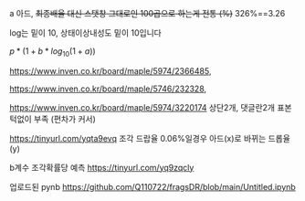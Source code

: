 a 아드, ~~최종배율 대신 스탯창 그대로인 100곱으로 하는게 전통 (%)~~  326%==3.26


log는 밑이 10, 상태이상내성도 밑이 10입니다

$p * (1 + b * log_{10}(1+a))$

https://www.inven.co.kr/board/maple/5974/2366485,

https://www.inven.co.kr/board/maple/5746/232328,

https://www.inven.co.kr/board/maple/5974/3220174 상단2개, 댓글란2개
표본 턱없이 부족 (편차가 커서)

https://tinyurl.com/yqta9evq 조각 드랍율 0.06%일경우 아드(x)로 바뀌는 드롭율(y)

b계수 조각확률당 예측 https://tinyurl.com/yq9zqcly


업로드된 pynb https://github.com/Q110722/fragsDR/blob/main/Untitled.ipynb 
